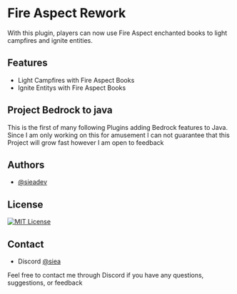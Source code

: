 # Fire Aspect Rework

With this plugin, players can now use Fire Aspect enchanted books to light campfires and ignite entities.



## Features

- Light Campfires with Fire Aspect Books
- Ignite Entitys with Fire Aspect Books
## Project Bedrock to java



This is the first of many following Plugins adding Bedrock features to Java. Since I am only working on this for amusement I can not guarantee that this Project will grow fast however I am open to feedback
## Authors

- [@sieadev](https://www.github.com/sieadev)


## License

[![MIT License](https://img.shields.io/badge/License-MIT-green.svg)](https://choosealicense.com/licenses/mit/)


## Contact
- Discord [@siea](dsc.gg/siea)

Feel free to contact me through Discord if you have any questions, suggestions, or feedback
